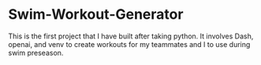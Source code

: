 # Swim-Workout-Generator
This is the first project that I have built after taking python. It involves Dash, openai, and venv to create workouts for my teammates and I to use during swim preseason.
